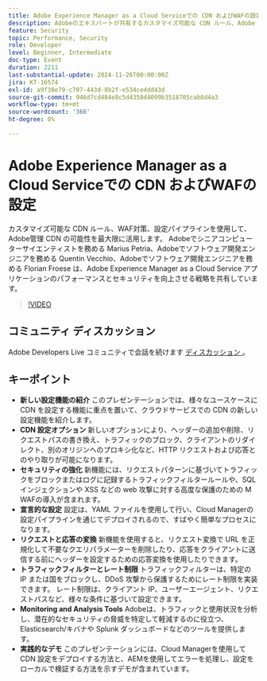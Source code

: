 ```yaml
---
title: Adobe Experience Manager as a Cloud Serviceでの CDN およびWAFの設定
description: Adobeのエキスパートが共有するカスタマイズ可能な CDN ルール、Adobe Experience Manager as a Cloud Service プロテクション、設定パイプラインを使用して、WAF アプリケーションのパフォーマンスとセキュリティを向上させます。
feature: Security
topic: Performance, Security
role: Developer
level: Beginner, Intermediate
doc-type: Event
duration: 2211
last-substantial-update: 2024-11-26T00:00:00Z
jira: KT-16574
exl-id: a9f38e79-c707-443d-8b2f-e534ce4dd43d
source-git-commit: 946d7cd484e8c5d4358d4099b3518705cab8d4a3
workflow-type: tm+mt
source-wordcount: '366'
ht-degree: 0%

---
```


# Adobe Experience Manager as a Cloud Serviceでの CDN およびWAFの設定

カスタマイズ可能な CDN ルール、WAF対策、設定パイプラインを使用して、Adobe管理 CDN の可能性を最大限に活用します。 Adobeでシニアコンピューターサイエンティストを務める Marius Petria、Adobeでソフトウェア開発エンジニアを務める Quentin Vecchio、Adobeでソフトウェア開発エンジニアを務める Florian Froese は、Adobe Experience Manager as a Cloud Service アプリケーションのパフォーマンスとセキュリティを向上させる戦略を共有しています。

>[!VIDEO](https://video.tv.adobe.com/v/3440401/?learn=on&enablevpops)

## コミュニティ ディスカッション

Adobe Developers Live コミュニティで会話を続けます [ ディスカッション ](https://adobe.ly/3O0TyYa)。

## キーポイント

* **新しい設定機能の紹介** このプレゼンテーションでは、様々なユースケースに CDN を設定する機能に重点を置いて、クラウドサービスでの CDN の新しい設定機能を紹介します。
* **CDN 設定オプション** 新しいオプションにより、ヘッダーの追加や削除、リクエストパスの書き換え、トラフィックのブロック、クライアントのリダイレクト、別のオリジンへのプロキシ化など、HTTP リクエストおよび応答とのやり取りが可能になります。
* **セキュリティの強化** 新機能には、リクエストパターンに基づいてトラフィックをブロックまたはログに記録するトラフィックフィルタールールや、SQL インジェクションや XSS などの web 攻撃に対する高度な保護のための M WAFの導入が含まれます。
* **宣言的な設定** 設定は、YAML ファイルを使用して行い、Cloud Managerの設定パイプラインを通じてデプロイされるので、すばやく簡単なプロセスになります。
* **リクエストと応答の変換** 新機能を使用すると、リクエスト変換で URL を正規化して不要なクエリパラメーターを削除したり、応答をクライアントに送信する前にヘッダーを設定するための応答変換を使用したりできます。
* **トラフィックフィルターとレート制限** トラフィックフィルターは、特定の IP または国をブロックし、DDoS 攻撃から保護するためにレート制限を実装できます。 レート制限は、クライアント IP、ユーザーエージェント、リクエストパスなど、様々な条件に基づいて設定できます。
* **Monitoring and Analysis Tools** Adobeは、トラフィックと使用状況を分析し、潜在的なセキュリティの脅威を特定して軽減するのに役立つ、Elasticsearch/キバナや Splunk ダッシュボードなどのツールを提供します。
* **実践的なデモ** このプレゼンテーションには、Cloud Managerを使用して CDN 設定をデプロイする方法と、AEMを使用してエラーを処理し、設定をローカルで検証する方法を示すデモが含まれています。
